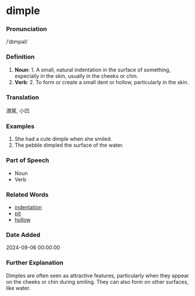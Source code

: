 # dimple
### Pronunciation
/ˈdɪmpəl/
### Definition
1. **Noun**: 1. A small, natural indentation in the surface of something, especially in the skin, usually in the cheeks or chin.
2. **Verb**: 2. To form or create a small dent or hollow, particularly in the skin.
### Translation
酒窝, 小凹
### Examples
1. She had a cute dimple when she smiled.
2. The pebble dimpled the surface of the water.
### Part of Speech
- Noun
- Verb
### Related Words
- [indentation](indentation.md)
- [pit](pit.md)
- [hollow](hollow.md)
### Date Added
2024-09-06 00:00:00

### Further Explanation
Dimples are often seen as attractive features, particularly when they appear on the cheeks or chin during smiling. They can also form on other surfaces, like water.
